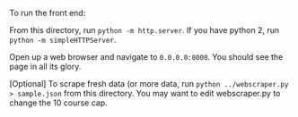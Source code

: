 To run the front end:

From this directory, run `python -m http.server`. If you have python 2, run `python -m simpleHTTPServer`.

Open up a web browser and navigate to `0.0.0.0:8000`. You should see the page in all its glory.

[Optional] To scrape fresh data (or more data, run `python ../webscraper.py > sample.json` from this directory. You may want to edit webscraper.py to change the 10 course cap.
